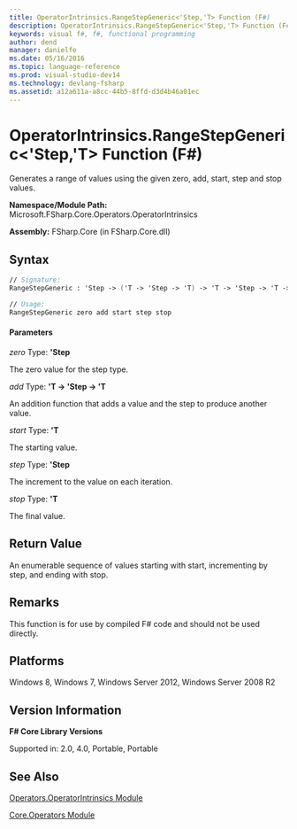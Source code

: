 ```yaml
---
title: OperatorIntrinsics.RangeStepGeneric<'Step,'T> Function (F#)
description: OperatorIntrinsics.RangeStepGeneric<'Step,'T> Function (F#)
keywords: visual f#, f#, functional programming
author: dend
manager: danielfe
ms.date: 05/16/2016
ms.topic: language-reference
ms.prod: visual-studio-dev14
ms.technology: devlang-fsharp
ms.assetid: a12a611a-a8cc-44b5-8ffd-d3d4b46a01ec 
---
```


# OperatorIntrinsics.RangeStepGeneric<'Step,'T> Function (F#)

Generates a range of values using the given zero, add, start, step and stop values.

**Namespace/Module Path:** Microsoft.FSharp.Core.Operators.OperatorIntrinsics

**Assembly:** FSharp.Core (in FSharp.Core.dll)


## Syntax

```fsharp
// Signature:
RangeStepGeneric : 'Step -> ('T -> 'Step -> 'T) -> 'T -> 'Step -> 'T -> seq<'T>

// Usage:
RangeStepGeneric zero add start step stop
```

#### Parameters
*zero*
Type: **'Step**


The zero value for the step type.


*add*
Type: **'T -&gt; 'Step -&gt; 'T**


An addition function that adds a value and the step to produce another value.


*start*
Type: **'T**


The starting value.


*step*
Type: **'Step**


The increment to the value on each iteration.


*stop*
Type: **'T**


The final value.

## Return Value

An enumerable sequence of values starting with start, incrementing by step, and ending with stop.

## Remarks
This function is for use by compiled F# code and should not be used directly.

## Platforms
Windows 8, Windows 7, Windows Server 2012, Windows Server 2008 R2

## Version Information
**F# Core Library Versions**

Supported in: 2.0, 4.0, Portable, Portable

## See Also
[Operators.OperatorIntrinsics Module](Operators.OperatorIntrinsics-Module-%5BFSharp%5D.md)

[Core.Operators Module](Core.Operators-Module-%5BFSharp%5D.md)